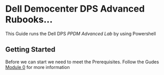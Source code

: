 # Dell Democenter DPS Advanced Rubooks...

This Guide runs the Dell DPS *PPDM Advanced Lab* by using Powershell

## Getting Started

Before we can start we need to meet the Prerequisites.
Follow the Gudes [Module 0](./Module_0.md) for more information


